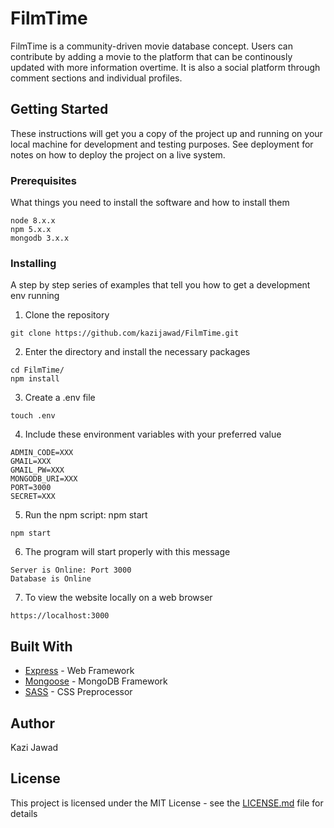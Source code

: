 # FilmTime

FilmTime is a community-driven movie database concept. Users can contribute by adding a movie to the platform that can be continously updated with more information overtime. It is also a social platform through comment sections and individual profiles.

## Getting Started

These instructions will get you a copy of the project up and running on your local machine for development and testing purposes. See deployment for notes on how to deploy the project on a live system.

### Prerequisites

What things you need to install the software and how to install them

```
node 8.x.x
npm 5.x.x
mongodb 3.x.x
```

### Installing

A step by step series of examples that tell you how to get a development env running

1. Clone the repository
```
git clone https://github.com/kazijawad/FilmTime.git
```

2. Enter the directory and install the necessary packages
```
cd FilmTime/
npm install
```

3. Create a .env file
```
touch .env
```

4. Include these environment variables with your preferred value
```
ADMIN_CODE=XXX
GMAIL=XXX
GMAIL_PW=XXX
MONGODB_URI=XXX
PORT=3000
SECRET=XXX
```

5. Run the npm script: npm start
```
npm start
```

6. The program will start properly with this message
```
Server is Online: Port 3000
Database is Online
```

7. To view the website locally on a web browser
```
https://localhost:3000
```

## Built With

* [Express](http://www.expressjs.com) - Web Framework
* [Mongoose](http://www.mongoosejs.com) - MongoDB Framework
* [SASS](https://sass-lang.com) - CSS Preprocessor

## Author

Kazi Jawad

## License

This project is licensed under the MIT License - see the [LICENSE.md](LICENSE.md) file for details
